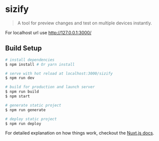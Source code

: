 # sizify

> A tool for preview changes and test on multiple devices instantly.

For localhost url use http://127.0.0.1:3000/

## Build Setup

``` bash
# install dependencies
$ npm install # Or yarn install

# serve with hot reload at localhost:3000/sizify
$ npm run dev

# build for production and launch server
$ npm run build
$ npm start

# generate static project
$ npm run generate

# deploy static project
$ npm run deploy
```

For detailed explanation on how things work, checkout the [Nuxt.js docs](https://github.com/nuxt/nuxt.js).
